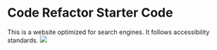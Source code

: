 # Code Refactor Starter Code
This is a website optimized for search engines. It follows accessibility standards.
<img src=image.png />
